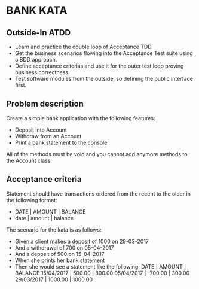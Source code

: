 # BANK KATA

## Outside-In ATDD

- Learn and practice the double loop of Acceptance TDD. 
- Get the business scenarios flowing into the Acceptance Test suite using a BDD approach.
- Define acceptance criterias and use it for the outer test loop proving business correctness.
- Test software modules from the outside, so defining the public interface first.

## Problem description

Create a simple bank application with the following features:

- Deposit into Account
- Withdraw from an Account
- Print a bank statement to the console

All of the methods must be void and you cannot add anymore methods to the Account class.

## Acceptance criteria

Statement should have transactions ordered from the recent to the older in the following format:

- DATE | AMOUNT | BALANCE
- date | amount | balance

The scenario for the kata is as follows:

- Given a client makes a deposit of 1000 on 29-03-2017 
- And a withdrawal of 700 on 05-04-2017 
- And a deposit of 500 on 15-04-2017 
- When she prints her bank statement 
- Then she would see a statement like the following:
DATE | AMOUNT | BALANCE
15/04/2017 | 500.00 | 800.00
05/04/2017 | -700.00 | 300.00
29/03/2017 | 1000.00 | 1000.00
